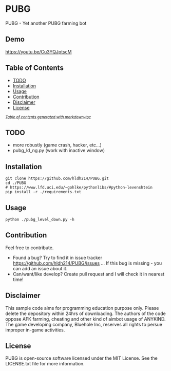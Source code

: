 PUBG
=====================

PUBG - Yet another PUBG farming bot


Demo
----
https://youtu.be/Cu3YQJptscM


Table of Contents
-----------------
 * [TODO](#todo)
 * [Installation](#installation)
 * [Usage](#usage)
 * [Contribution](#contribution)
 * [Disclaimer](#disclaimer)
 * [License](#license)

<small><i><a href='http://ecotrust-canada.github.io/markdown-toc/'>Table of contents generated with markdown-toc</a></i></small>


TODO
----
 * more robustly (game crash, hacker, etc...)
 * pubg_ld_ng.py (work with inactive window)


Installation
------------
```shell
git clone https://github.com/hldh214/PUBG.git
cd ./PUBG
# https://www.lfd.uci.edu/~gohlke/pythonlibs/#python-levenshtein
pip install -r ./requirements.txt
```


Usage
-----
```shell
python ./pubg_level_down.py -h
```


Contribution
------------
Feel free to contribute.

* Found a bug? Try to find it in issue tracker https://github.com/hldh214/PUBG/issues ... If this bug is missing - you can add an issue about it.
* Can/want/like develop? Create pull request and I will check it in nearest time!


Disclaimer
----------
This sample code aims for programming education purpose only. Please delete the depository within 24hrs of downloading. The authors of the code oppose AFK farming, cheating and other kind of aimbot usage of ANYKIND. The game developing company, Bluehole Inc, reserves all rights to persue improper in-game activities. 


License
-------
PUBG is open-source software licensed under the MIT License. See the LICENSE.txt file for more information.

